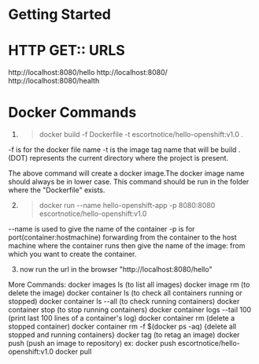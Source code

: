 # Getting Started

# HTTP GET:: URLS

http://localhost:8080/hello
http://localhost:8080/
http://localhost:8080/health

# Docker Commands

1) > docker build -f Dockerfile -t escortnotice/hello-openshift:v1.0 .

-f is for the docker file name
-t is the image tag name that will be build
. (DOT) represents the current directory where the project is present.

The above command will create a docker image.The docker image name should always 
be in lower case. This command should be run in the folder where the "Dockerfile" exists.

2) > docker run --name hello-openshift-app -p 8080:8080 escortnotice/hello-openshift:v1.0

--name is used to give the name of the container
-p is for port(container:hostmachine) forwarding from the container to the host machine where the container runs 
then give the name of the image:<version of the image> from which you want to create the 
container.

3) now run the url in the browser "http://localhost:8080/hello"

More Commands:
docker images ls (to list all images)
docker image rm <image-name>  (to delete the image)
docker container ls  (to check all containers running or stopped)
docker container ls --all (to check running containers) 
docker container stop <container-name>  (to stop running containers)
docker container logs --tail 100 <container-name> (print last 100 lines of a container's log)
docker container rm <container-name> (delete a stopped container)
docker container rm -f $(docker ps -aq)    {delete all stopped and running containers}
docker tag <old-image-name> <new-image-name>  (to retag an image)
docker push <image-name> (push an image to repository) ex: docker push escortnotice/hello-openshift:v1.0
docker pull <image-name>